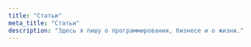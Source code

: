 ```yaml
---
title: "Статьи"
meta_title: "Статьи"
description: "Здесь я пишу о программировании, бизнесе и о жизни."
---
```

